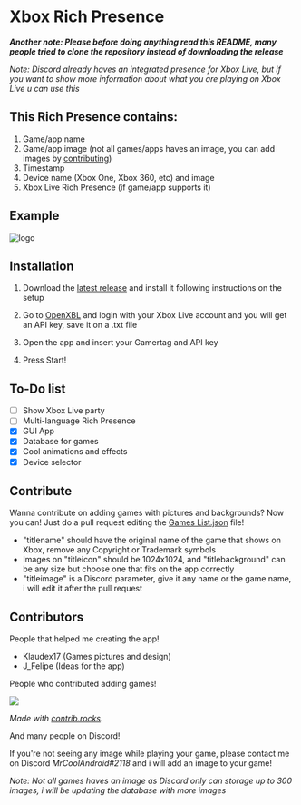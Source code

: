 # Xbox Rich Presence
***Another note: Please before doing anything read this README, many people tried to clone the repository instead of downloading the release***

*Note: Discord already haves an integrated presence for Xbox Live, but if you want to show more information about what you are playing on Xbox Live u can use this*
## This Rich Presence contains:
1. Game/app name
2. Game/app image (not all games/apps haves an image, you can add images by [contributing](https://github.com/MrCoolAndroid/Xbox-Rich-Presence-Discord#contribute))
3. Timestamp
4. Device name (Xbox One, Xbox 360, etc) and image
5. Xbox Live Rich Presence (if game/app supports it)

## Example
![logo](https://github.com/MrCoolAndroid/Xbox-Rich-Presence-Discord/raw/main/Example2.png)


## Installation
1. Download the [latest release](https://github.com/MrCoolAndroid/Xbox-Rich-Presence-Discord/releases) and install it following instructions on the setup

2. Go to [OpenXBL](https://xbl.io) and login with your Xbox Live account and you will get an API key, save it on a .txt file

3. Open the app and insert your Gamertag and API key

4. Press Start!


## To-Do list
- [ ] Show Xbox Live party
- [ ] Multi-language Rich Presence
- [x] GUI App
- [x] Database for games
- [x] Cool animations and effects
- [x] Device selector

## Contribute
Wanna contribute on adding games with pictures and backgrounds? Now you can! Just do a pull request editing the [Games List.json](https://github.com/MrCoolAndroid/Xbox-Rich-Presence-Discord/blob/main/Games%20List.json) file!
- "titlename" should have the original name of the game that shows on Xbox, remove any Copyright or Trademark symbols
- Images on "titleicon" should be 1024x1024, and "titlebackground" can be any size but choose one that fits on the app correctly
- "titleimage" is a Discord parameter, give it any name or the game name, i will edit it after the pull request

## Contributors
People that helped me creating the app!
- Klaudex17 (Games pictures and design)
- J_Felipe (Ideas for the app)

People who contributed adding games!


<a href="https://github.com/MrCoolAndroid/Xbox-Rich-Presence-Discord/graphs/contributors">
  <img src="https://contrib.rocks/image?repo=MrCoolAndroid/Xbox-Rich-Presence-Discord" />
</a>


*Made with [contrib.rocks](https://contrib.rocks).*


And many people on Discord!

If you're not seeing any image while playing your game, please contact me on Discord *MrCoolAndroid#2118* and i will add an image to your game!

*Note: Not all games haves an image as Discord only can storage up to 300 images, i will be updating the database with more images*
